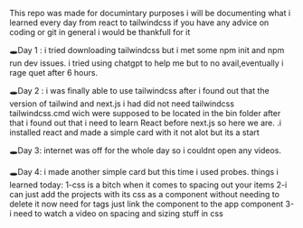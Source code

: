 This repo was made for documintary purposes i will be documenting what i learned every day from react to tailwindcss
if you have any advice on coding or git in general i would be thankfull for it


🕳Day 1 : 
  i tried downloading tailwindcss but i met some npm init and npm run dev issues.
  i tried using chatgpt to help me but to no avail,eventually i rage quet after 6 hours.

🕳Day 2 : 
  i was finally able to use tailwindcss after i found out that the version of tailwind and next.js i had did not need
tailwindcss tailwindcss.cmd wich were  supposed to be located in the bin folder after that i found out that i need to
learn React before next.js so here we are.
.i installed react and made a simple card with it not alot but its a start

🕳Day 3: internet was off for the whole day so i couldnt open any videos.

🕳Day 4: i made another simple card but this time i used probes.
things i learned today: 
1-css is a bitch when it comes to spacing out your items 
2-i can just add the projects with its css as a component without needing to delete it now need for tags just link the component to the app component
3-i need to watch a video on spacing and sizing stuff in css 

